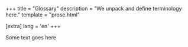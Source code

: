 +++
title = "Glossary"
description = "We unpack and define terminology here."
template = "prose.html"

[extra]
lang = 'en'
+++

Some text goes here
